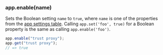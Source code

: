 <h3 id='app.enable'>app.enable(name)</h3>

Sets the Boolean setting `name` to `true`, where `name` is one of the properties from the [app settings table](#app.settings.table).
Calling `app.set('foo', true)` for a Boolean property is the same as calling `app.enable('foo')`.

```js
app.enable("trust proxy");
app.get("trust proxy");
// => true
```
